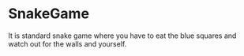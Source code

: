 # SnakeGame
It is standard snake game where you have to eat the blue squares and watch out for the walls and yourself.
